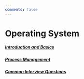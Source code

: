 ```yaml
---
comments: false
---
```




# Operating System

##### [Introduction and Basics](0_introduction)

##### [Process Management](1_process_management)

##### [Common Interview Questions](common_interview_questions)

